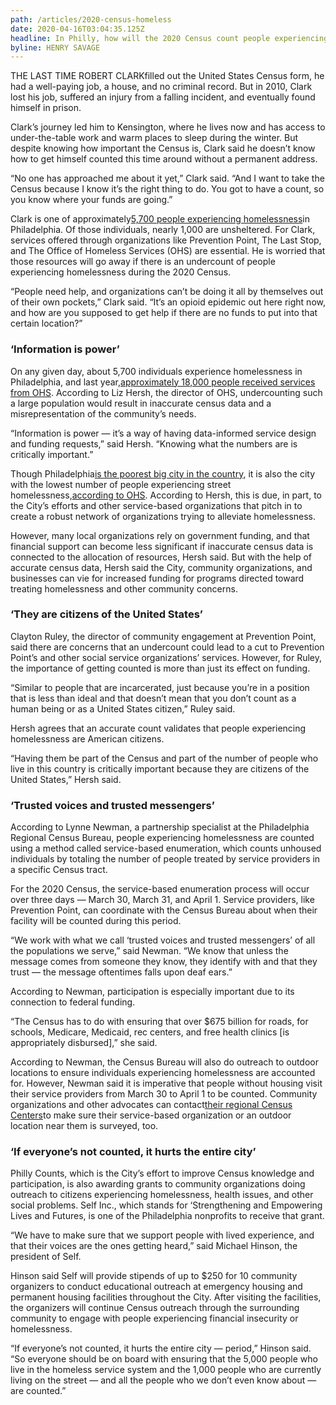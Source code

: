 ```yaml
---
path: /articles/2020-census-homeless
date: 2020-04-16T03:04:35.125Z
headline: In Philly, how will the 2020 Census count people experiencing homelessness?
byline: HENRY SAVAGE
---
```

THE LAST TIME ROBERT CLARKfilled out the United States Census form, he had a well-paying job, a house, and no criminal record. But in 2010, Clark lost his job, suffered an injury from a falling incident, and eventually found himself in prison.

Clark’s journey led him to Kensington, where he lives now and has access to under-the-table work and warm places to sleep during the winter. But despite knowing how important the Census is, Clark said he doesn’t know how to get himself counted this time around without a permanent address.

“No one has approached me about it yet,” Clark said. “And I want to take the Census because I know it’s the right thing to do. You got to have a count, so you know where your funds are going.”

Clark is one of approximately[5,700 people experiencing homelessness](http://philadelphiaofficeofhomelessservices.org/know-homelessness/)in Philadelphia. Of those individuals, nearly 1,000 are unsheltered. For Clark, services offered through organizations like Prevention Point, The Last Stop, and The Office of Homeless Services (OHS) are essential. He is worried that those resources will go away if there is an undercount of people experiencing homelessness during the 2020 Census.

“People need help, and organizations can’t be doing it all by themselves out of their own pockets,” Clark said. “It’s an opioid epidemic out here right now, and how are you supposed to get help if there are no funds to put into that certain location?”

### ‘Information is power’

On any given day, about 5,700 individuals experience homelessness in Philadelphia, and last year,[approximately 18,000 people received services from OHS](http://philadelphiaofficeofhomelessservices.org/wp-content/uploads/2020/01/FY19-OHS-Data-Snapshot.pdf). According to Liz Hersh, the director of OHS, undercounting such a large population would result in inaccurate census data and a misrepresentation of the community’s needs.

“Information is power — it’s a way of having data-informed service design and funding requests,” said Hersh. “Knowing what the numbers are is critically important.”

Though Philadelphia[is the poorest big city in the country](https://www.census.gov/content/census/en/library/publications/2018/demo/p60-263.html), it is also the city with the lowest number of people experiencing street homelessness,[according to OHS](https://www.phila.gov/2020-01-23-phillys-homeless-services-success-story-continues-as-pit-count-begins/). According to Hersh, this is due, in part, to the City’s efforts and other service-based organizations that pitch in to create a robust network of organizations trying to alleviate homelessness.

However, many local organizations rely on government funding, and that financial support can become less significant if inaccurate census data is connected to the allocation of resources, Hersh said. But with the help of accurate census data, Hersh said the City, community organizations, and businesses can vie for increased funding for programs directed toward treating homelessness and other community concerns.

### ‘They are citizens of the United States’

Clayton Ruley, the director of community engagement at Prevention Point, said there are concerns that an undercount could lead to a cut to Prevention Point’s and other social service organizations’ services. However, for Ruley, the importance of getting counted is more than just its effect on funding.

“Similar to people that are incarcerated, just because you’re in a position that is less than ideal and that doesn’t mean that you don’t count as a human being or as a United States citizen,” Ruley said.

Hersh agrees that an accurate count validates that people experiencing homelessness are American citizens.

“Having them be part of the Census and part of the number of people who live in this country is critically important because they are citizens of the United States,” Hersh said.

### ‘Trusted voices and trusted messengers’

According to Lynne Newman, a partnership specialist at the Philadelphia Regional Census Bureau, people experiencing homelessness are counted using a method called service-based enumeration, which counts unhoused individuals by totaling the number of people treated by service providers in a specific Census tract.

For the 2020 Census, the service-based enumeration process will occur over three days — March 30, March 31, and April 1. Service providers, like Prevention Point, can coordinate with the Census Bureau about when their facility will be counted during this period.

“We work with what we call ‘trusted voices and trusted messengers’ of all the populations we serve,” said Newman. “We know that unless the message comes from someone they know, they identify with and that they trust — the message oftentimes falls upon deaf ears.”

According to Newman, participation is especially important due to its connection to federal funding.

“The Census has to do with ensuring that over $675 billion for roads, for schools, Medicare, Medicaid, rec centers, and free health clinics \[is appropriately disbursed],” she said.

According to Newman, the Census Bureau will also do outreach to outdoor locations to ensure individuals experiencing homelessness are accounted for. However, Newman said it is imperative that people without housing visit their service providers from March 30 to April 1 to be counted. Community organizations and other advocates can contact[their regional Census Centers](https://www.census.gov/about/regions/philadelphia/contact.html)to make sure their service-based organization or an outdoor location near them is surveyed, too.

### ‘If everyone’s not counted, it hurts the entire city’

Philly Counts, which is the City’s effort to improve Census knowledge and participation, is also awarding grants to community organizations doing outreach to citizens experiencing homelessness, health issues, and other social problems. Self Inc., which stands for ‘Strengthening and Empowering Lives and Futures, is one of the Philadelphia nonprofits to receive that grant.

“We have to make sure that we support people with lived experience, and that their voices are the ones getting heard,” said Michael Hinson, the president of Self.

Hinson said Self will provide stipends of up to $250 for 10 community organizers to conduct educational outreach at emergency housing and permanent housing facilities throughout the City. After visiting the facilities, the organizers will continue Census outreach through the surrounding community to engage with people experiencing financial insecurity or homelessness.

“If everyone’s not counted, it hurts the entire city — period,” Hinson said. “So everyone should be on board with ensuring that the 5,000 people who live in the homeless service system and the 1,000 people who are currently living on the street — and all the people who we don’t even know about — are counted.”